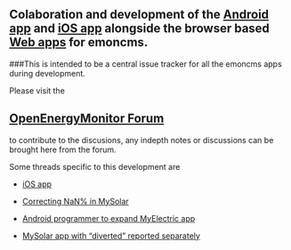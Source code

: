 ## Colaboration and development of the [Android app](https://github.com/emoncms-apps/AndroidApp) and [iOS app]() alongside the browser based [Web apps](https://github.com/emoncms-apps/app) for emoncms. 

###This is intended to be a central issue tracker for all the emoncms apps during development.

Please visit the 

## [OpenEnergyMonitor Forum](https://community.openenergymonitor.org/latest)

to contribute to the discusions, any indepth notes or discussions can be brought here from the forum.

Some threads specific to this development are

- [iOS app](https://community.openenergymonitor.org/t/ios-app/1579?u=pb66)

- [Correcting NaN% in MySolar](https://community.openenergymonitor.org/t/correcting-nan-in-mysolar/1525?u=pb66)

- [Android programmer to expand MyElectric app](https://community.openenergymonitor.org/t/android-programmer-to-expand-myelectric-app/1397?u=pb66)
- [MySolar app with “diverted” reported separately](https://community.openenergymonitor.org/t/mysolar-app-with-diverted-reported-separately/1394?u=pb66)
